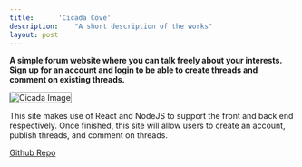 ```yaml
---
title:		'Cicada Cove'
description:	"A short description of the works"
layout: post
---
```


<style>

 /* This is just for the 'img' examples towards the end */

 img {
  border: solid grey 1px;
}

  h5 {
  text-align: center;
  color: #000;
  text-decoration: underline;
  margin-top: -7px;
}
</style>

**A simple forum website where you can talk freely about your interests. Sign up for an account and login to be able to create threads and comment on existing threads.**

![Cicada Image](/assets/images/coolcicada.png "Cicada Image")

This site makes use of React and NodeJS to support the front and back end respectively. Once finished, this site will allow users to create an account, publish threads, and comment on threads.

[Github Repo](https://github.com/aag5734/CicadaCove)